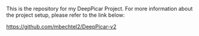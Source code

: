 This is the repository for my DeepPicar Project. For more information about the project setup, please refer to the link below:

https://github.com/mbechtel2/DeepPicar-v2

